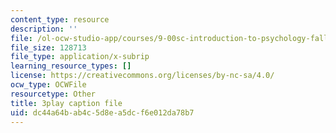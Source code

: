 ```yaml
---
content_type: resource
description: ''
file: /ol-ocw-studio-app/courses/9-00sc-introduction-to-psychology-fall-2011/dc44a64bab4c5d8ea5dcf6e012da78b7_syXplPKQb_o.vtt
file_size: 128713
file_type: application/x-subrip
learning_resource_types: []
license: https://creativecommons.org/licenses/by-nc-sa/4.0/
ocw_type: OCWFile
resourcetype: Other
title: 3play caption file
uid: dc44a64b-ab4c-5d8e-a5dc-f6e012da78b7
---
```

